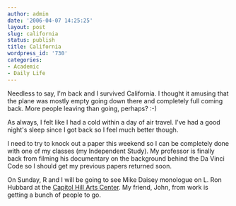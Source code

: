 ```yaml
---
author: admin
date: '2006-04-07 14:25:25'
layout: post
slug: california
status: publish
title: California
wordpress_id: '730'
categories:
- Academic
- Daily Life
---
```

Needless to say, I'm back and I survived California. I thought it amusing that the plane was mostly empty going down there and completely full coming back. More people leaving than going, perhaps? :-)

As always, I felt like I had a cold within a day of air travel. I've had a good night's sleep since I got back so I feel much better though.

I need to try to knock out a paper this weekend so I can be completely done with one of my classes (my Independent Study). My professor is finally back from filming his documentary on the background behind the Da Vinci Code so I should get my previous papers returned soon.

On Sunday, R and I will be going to see Mike Daisey monologue on L. Ron Hubbard at the <a href="http://www.capitolhillarts.com/">Capitol Hill Arts Center</a>. My friend, John, from work is getting a bunch of people to go.
